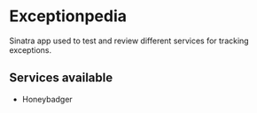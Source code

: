 # Exceptionpedia

Sinatra app used to test and review different services for tracking exceptions.


## Services available

- Honeybadger
